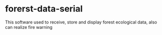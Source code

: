 # forerst-data-serial
This software used to receive, store and display forest ecological data, also can realize fire warning 
